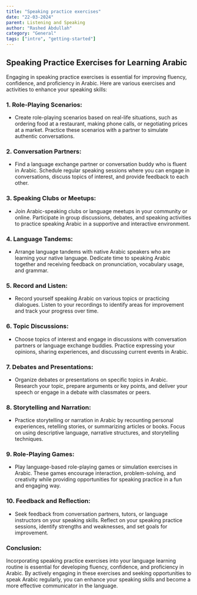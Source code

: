 ```yaml
---
title: "Speaking practice exercises"
date: "22-03-2024"
parent: Listening and Speaking
author: "Rashed Abdullah"
category: "General"
tags: ["intro", "getting-started"]
---
```


## Speaking Practice Exercises for Learning Arabic

Engaging in speaking practice exercises is essential for improving fluency, confidence, and proficiency in Arabic. Here are various exercises and activities to enhance your speaking skills:

### 1. **Role-Playing Scenarios:**

- Create role-playing scenarios based on real-life situations, such as ordering food at a restaurant, making phone calls, or negotiating prices at a market. Practice these scenarios with a partner to simulate authentic conversations.

### 2. **Conversation Partners:**

- Find a language exchange partner or conversation buddy who is fluent in Arabic. Schedule regular speaking sessions where you can engage in conversations, discuss topics of interest, and provide feedback to each other.

### 3. **Speaking Clubs or Meetups:**

- Join Arabic-speaking clubs or language meetups in your community or online. Participate in group discussions, debates, and speaking activities to practice speaking Arabic in a supportive and interactive environment.

### 4. **Language Tandems:**

- Arrange language tandems with native Arabic speakers who are learning your native language. Dedicate time to speaking Arabic together and receiving feedback on pronunciation, vocabulary usage, and grammar.

### 5. **Record and Listen:**

- Record yourself speaking Arabic on various topics or practicing dialogues. Listen to your recordings to identify areas for improvement and track your progress over time.

### 6. **Topic Discussions:**

- Choose topics of interest and engage in discussions with conversation partners or language exchange buddies. Practice expressing your opinions, sharing experiences, and discussing current events in Arabic.

### 7. **Debates and Presentations:**

- Organize debates or presentations on specific topics in Arabic. Research your topic, prepare arguments or key points, and deliver your speech or engage in a debate with classmates or peers.

### 8. **Storytelling and Narration:**

- Practice storytelling or narration in Arabic by recounting personal experiences, retelling stories, or summarizing articles or books. Focus on using descriptive language, narrative structures, and storytelling techniques.

### 9. **Role-Playing Games:**

- Play language-based role-playing games or simulation exercises in Arabic. These games encourage interaction, problem-solving, and creativity while providing opportunities for speaking practice in a fun and engaging way.

### 10. **Feedback and Reflection:**

- Seek feedback from conversation partners, tutors, or language instructors on your speaking skills. Reflect on your speaking practice sessions, identify strengths and weaknesses, and set goals for improvement.

### Conclusion:

Incorporating speaking practice exercises into your language learning routine is essential for developing fluency, confidence, and proficiency in Arabic. By actively engaging in these exercises and seeking opportunities to speak Arabic regularly, you can enhance your speaking skills and become a more effective communicator in the language.
